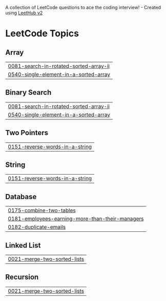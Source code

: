 A collection of LeetCode questions to ace the coding interview! - Created using [LeetHub v2](https://github.com/arunbhardwaj/LeetHub-2.0)
<!---LeetCode Topics Start-->
# LeetCode Topics
## Array
|  |
| ------- |
| [0081-search-in-rotated-sorted-array-ii](https://github.com/Anxika/leet-practice-/tree/master/0081-search-in-rotated-sorted-array-ii) |
| [0540-single-element-in-a-sorted-array](https://github.com/Anxika/leet-practice-/tree/master/0540-single-element-in-a-sorted-array) |
## Binary Search
|  |
| ------- |
| [0081-search-in-rotated-sorted-array-ii](https://github.com/Anxika/leet-practice-/tree/master/0081-search-in-rotated-sorted-array-ii) |
| [0540-single-element-in-a-sorted-array](https://github.com/Anxika/leet-practice-/tree/master/0540-single-element-in-a-sorted-array) |
## Two Pointers
|  |
| ------- |
| [0151-reverse-words-in-a-string](https://github.com/Anxika/leet-practice-/tree/master/0151-reverse-words-in-a-string) |
## String
|  |
| ------- |
| [0151-reverse-words-in-a-string](https://github.com/Anxika/leet-practice-/tree/master/0151-reverse-words-in-a-string) |
## Database
|  |
| ------- |
| [0175-combine-two-tables](https://github.com/Anxika/leet-practice-/tree/master/0175-combine-two-tables) |
| [0181-employees-earning-more-than-their-managers](https://github.com/Anxika/leet-practice-/tree/master/0181-employees-earning-more-than-their-managers) |
| [0182-duplicate-emails](https://github.com/Anxika/leet-practice-/tree/master/0182-duplicate-emails) |
## Linked List
|  |
| ------- |
| [0021-merge-two-sorted-lists](https://github.com/Anxika/leet-practice-/tree/master/0021-merge-two-sorted-lists) |
## Recursion
|  |
| ------- |
| [0021-merge-two-sorted-lists](https://github.com/Anxika/leet-practice-/tree/master/0021-merge-two-sorted-lists) |
<!---LeetCode Topics End-->